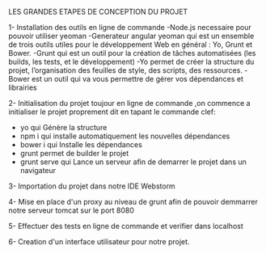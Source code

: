 LES GRANDES ETAPES DE CONCEPTION DU PROJET

1- Installation des outils en ligne de commande
-Node.js necessaire pour pouvoir utiliser yeoman
-Generateur angular yeoman qui est un  ensemble de trois outils utiles pour le développement Web en général : Yo, Grunt et Bower.
-Grunt qui est  un outil pour la création de tâches automatisées (les builds, les tests, et le développement)
-Yo permet de créer la structure du projet, l’organisation des feuilles de style, des scripts, des ressources.
-Bower est un outil qui va vous permettre de gérer vos dépendances et librairies

2- Initialisation du projet
toujour en ligne de commande ,on commence a initialiser le projet proprement dit en tapant le commande clef:
- yo qui Génère la structure
- npm i qui installe automatiquement les nouvelles dépendances
- bower i  qui Installe les dépendances
- grunt permet de  builder le projet
- grunt serve qui Lance un serveur
afin de demarrer le projet dans un navigateur

3- Importation du projet dans notre IDE Webstorm

4- Mise en place d'un proxy au niveau de grunt afin de pouvoir demmarrer notre serveur tomcat sur le port 8080

5-  Effectuer des tests en ligne de commande et verifier dans localhost

6-  Creation d'un interface utilisateur pour notre projet.
